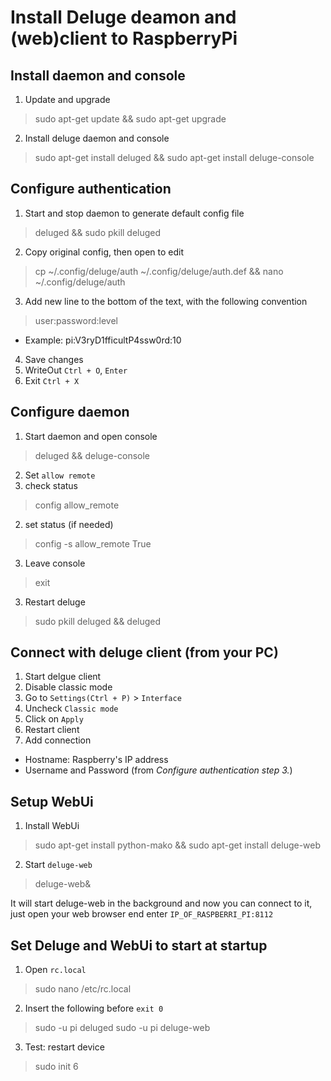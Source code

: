 Install Deluge deamon and (web)client to RaspberryPi
=

Install daemon and console
-
1. Update and upgrade
> sudo apt-get update && sudo apt-get upgrade

2. Install deluge daemon and console
> sudo apt-get install deluged && sudo apt-get install deluge-console

Configure authentication
-
1. Start and stop daemon to generate default config file
> deluged && sudo pkill deluged
 
2. Copy original config, then open to edit
> cp ~/.config/deluge/auth ~/.config/deluge/auth.def && nano ~/.config/deluge/auth

3. Add new line to the bottom of the text, with the following convention
> user:password:level

- Example:
pi:V3ryD1fficultP4ssw0rd:10

4. Save changes
  1. WriteOut `Ctrl + O`, `Enter`
  2. Exit `Ctrl + X`

Configure daemon
-
1. Start daemon and open console
> deluged && deluge-console

2.  Set `allow remote`
  1. check status
  > config allow_remote

  2. set status (if needed)
  > config -s allow_remote True

  3. Leave console
  > exit

3. Restart deluge
> sudo pkill deluged && deluged

Connect with deluge client (from your PC)
-
1. Start delgue client
2. Disable classic mode
  1. Go to `Settings(Ctrl + P)` > `Interface` 
  2. Uncheck `Classic mode`
  3. Click on `Apply`
3. Restart client
4. Add connection 
  - Hostname: Raspberry's IP address
  - Username and Password (from _Configure authentication step 3._)

Setup WebUi
-
1. Install WebUi
> sudo apt-get install python-mako  && sudo apt-get install deluge-web

2. Start `deluge-web`
>  deluge-web&

  It will start deluge-web in the background and now you can connect to it, just open your web browser end enter `IP_OF_RASPBERRI_PI:8112`

Set Deluge and WebUi to start at startup
-
1. Open `rc.local`
> sudo nano /etc/rc.local

2.  Insert the following before `exit 0`
> sudo -u pi deluged
> sudo -u pi deluge-web

3. Test: restart device
> sudo init 6